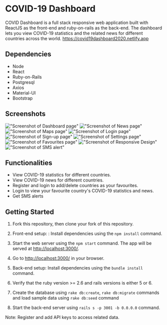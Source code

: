 # COVID-19 Dashboard

COVID Dashboard is a full stack responsive web application built with ReactJS as the front-end and ruby-on-rails as the back-end. The dashboard lets you view COVID-19 statistics and the related news for different countries across the world.
https://covid19dashboard2020.netlify.app

## Dependencies

- Node
- React
- Ruby-on-Rails
- Postgresql
- Axios
- Material-UI
- Bootstrap

## Screenshots

!["Screenshot of Dashboard page"](https://github.com/Marwa7246/covid-dashboard/blob/master/screenshots/01_Dashboard.png)
!["Screenshot of News page"](https://github.com/Marwa7246/covid-dashboard/blob/master/screenshots/03_News.png)
!["Screenshot of Maps page"](https://github.com/Marwa7246/covid-dashboard/blob/master/screenshots/05_Maps.png)
!["Screenshot of Login page"](https://github.com/Marwa7246/covid-dashboard/blob/master/screenshots/06_Login.png)
!["Screenshot of Sign-up page"](https://github.com/Marwa7246/covid-dashboard/blob/master/screenshots/07_Signup.png)
!["Screenshot of Settings page"](https://github.com/Marwa7246/covid-dashboard/blob/master/screenshots/11_Settings3.png)
!["Screenshot of Favourites page"](https://github.com/Marwa7246/covid-dashboard/blob/master/screenshots/13_Favourites3.png)
!["Screenshot of Responsive Design"](https://github.com/Marwa7246/covid-dashboard/blob/master/screenshots/15_ResponsiveDesign1.png)
!["Screenshot of SMS alert"](https://github.com/Marwa7246/covid-dashboard/blob/master/screenshots/18_SMS%20alert.jpg)

## Functionalities

- View COVID-19 statistics for different countries.
- View COVID-19 news for different countries.
- Register and login to add/delete countries as your favourites.
- Login to view your favourite country's COVID-19 statistics and news.
- Get SMS alerts

## Getting Started

1. Fork this repository, then clone your fork of this repository.

2. Front-end setup: : Install dependencies using the `npm install` command.
3. Start the web server using the `npm start` command. The app will be served at <http://localhost:3000/>.
4. Go to <http://localhost:3000/> in your browser.

5. Back-end setup: Install dependencies using the `bundle install` command.
6. Verify that the ruby version >= 2.6 and rails versions is either 5 or 6.
7. Create the database using `rake db:create`, `rake db:migrate` commands and load sample data using `rake db:seed` command
8. Start the back-end server using `rails s -p 3001 -b 0.0.0.0` command.

Note: Register and add API keys to access related data.
